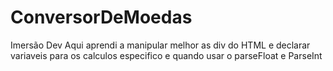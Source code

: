 # ConversorDeMoedas
Imersão Dev
Aqui aprendi a manipular melhor as div do HTML e declarar variaveis para os calculos especifico e quando usar o parseFloat e ParseInt
